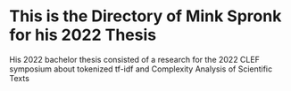 # This is the Directory of Mink Spronk for his 2022 Thesis
His 2022 bachelor thesis consisted of a research for the 2022 CLEF symposium about tokenized tf-idf and Complexity Analysis of Scientific Texts
